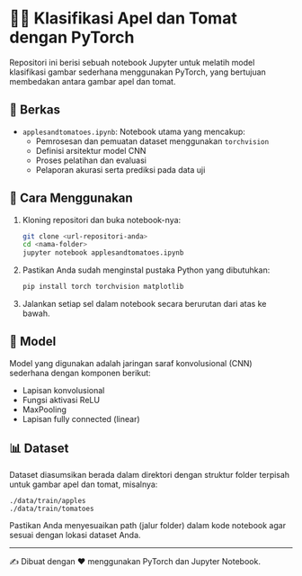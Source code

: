 # 🍎🍅 Klasifikasi Apel dan Tomat dengan PyTorch

Repositori ini berisi sebuah notebook Jupyter untuk melatih model klasifikasi gambar sederhana menggunakan PyTorch, yang bertujuan membedakan antara gambar apel dan tomat.

## 📁 Berkas

- `applesandtomatoes.ipynb`: Notebook utama yang mencakup:
  - Pemrosesan dan pemuatan dataset menggunakan `torchvision`
  - Definisi arsitektur model CNN
  - Proses pelatihan dan evaluasi
  - Pelaporan akurasi serta prediksi pada data uji

## 🚀 Cara Menggunakan

1. Kloning repositori dan buka notebook-nya:

   ```bash
   git clone <url-repositori-anda>
   cd <nama-folder>
   jupyter notebook applesandtomatoes.ipynb
   ```

2. Pastikan Anda sudah menginstal pustaka Python yang dibutuhkan:

   ```bash
   pip install torch torchvision matplotlib
   ```

3. Jalankan setiap sel dalam notebook secara berurutan dari atas ke bawah.

## 🧠 Model

Model yang digunakan adalah jaringan saraf konvolusional (CNN) sederhana dengan komponen berikut:
- Lapisan konvolusional
- Fungsi aktivasi ReLU
- MaxPooling
- Lapisan fully connected (linear)

## 📊 Dataset

Dataset diasumsikan berada dalam direktori dengan struktur folder terpisah untuk gambar apel dan tomat, misalnya:

```
./data/train/apples
./data/train/tomatoes
```

Pastikan Anda menyesuaikan path (jalur folder) dalam kode notebook agar sesuai dengan lokasi dataset Anda.

---

✍️ Dibuat dengan ❤️ menggunakan PyTorch dan Jupyter Notebook.
